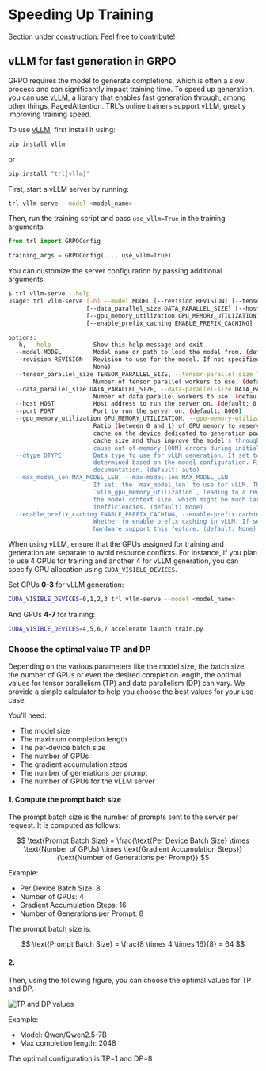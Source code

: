 # Speeding Up Training

<Tip warning={true}>

Section under construction. Feel free to contribute!

</Tip>

## vLLM for fast generation in GRPO

GRPO requires the model to generate completions, which is often a slow process and can significantly impact training time.
To speed up generation, you can use [vLLM](https://github.com/vllm-project/vllm), a library that enables fast generation through, among other things, PagedAttention. TRL's online trainers support vLLM, greatly improving training speed.

To use [vLLM](https://github.com/vllm-project/vllm), first install it using:

```bash
pip install vllm
```

or 

```bash
pip install "trl[vllm]"
```

First, start a vLLM server by running:

```bash
trl vllm-serve --model <model_name>
```

Then, run the training script and pass `use_vllm=True` in the training arguments.

```python
from trl import GRPOConfig

training_args = GRPOConfig(..., use_vllm=True)
```

You can customize the server configuration by passing additional arguments.

```sh
$ trl vllm-serve --help
usage: trl vllm-serve [-h] --model MODEL [--revision REVISION] [--tensor_parallel_size TENSOR_PARALLEL_SIZE]
                      [--data_parallel_size DATA_PARALLEL_SIZE] [--host HOST] [--port PORT]
                      [--gpu_memory_utilization GPU_MEMORY_UTILIZATION] [--dtype DTYPE] [--max_model_len MAX_MODEL_LEN]
                      [--enable_prefix_caching ENABLE_PREFIX_CACHING]

options:
  -h, --help            Show this help message and exit
  --model MODEL         Model name or path to load the model from. (default: None)
  --revision REVISION   Revision to use for the model. If not specified, the default branch will be used. (default:
                        None)
  --tensor_parallel_size TENSOR_PARALLEL_SIZE, --tensor-parallel-size TENSOR_PARALLEL_SIZE
                        Number of tensor parallel workers to use. (default: 1)
  --data_parallel_size DATA_PARALLEL_SIZE, --data-parallel-size DATA_PARALLEL_SIZE
                        Number of data parallel workers to use. (default: 1)
  --host HOST           Host address to run the server on. (default: 0.0.0.0)
  --port PORT           Port to run the server on. (default: 8000)
  --gpu_memory_utilization GPU_MEMORY_UTILIZATION, --gpu-memory-utilization GPU_MEMORY_UTILIZATION
                        Ratio (between 0 and 1) of GPU memory to reserve for the model weights, activations, and KV
                        cache on the device dedicated to generation powered by vLLM. Higher values will increase the KV
                        cache size and thus improve the model's throughput. However, if the value is too high, it may
                        cause out-of-memory (OOM) errors during initialization. (default: 0.9)
  --dtype DTYPE         Data type to use for vLLM generation. If set to 'auto', the data type will be automatically
                        determined based on the model configuration. Find the supported values in the vLLM
                        documentation. (default: auto)
  --max_model_len MAX_MODEL_LEN, --max-model-len MAX_MODEL_LEN
                        If set, the `max_model_len` to use for vLLM. This can be useful when running with reduced
                        `vllm_gpu_memory_utilization`, leading to a reduced KV cache size. If not set, vLLM will use
                        the model context size, which might be much larger than the KV cache, leading to
                        inefficiencies. (default: None)
  --enable_prefix_caching ENABLE_PREFIX_CACHING, --enable-prefix-caching ENABLE_PREFIX_CACHING
                        Whether to enable prefix caching in vLLM. If set to `True`, ensure that the model and the
                        hardware support this feature. (default: None)
```

<Tip warning={true}>

When using vLLM, ensure that the GPUs assigned for training and generation are separate to avoid resource conflicts. For instance, if you plan to use 4 GPUs for training and another 4 for vLLM generation, you can specify GPU allocation using `CUDA_VISIBLE_DEVICES`.  

Set GPUs **0-3** for vLLM generation:  
```sh
CUDA_VISIBLE_DEVICES=0,1,2,3 trl vllm-serve --model <model_name>
```  

And GPUs **4-7** for training:  
```sh
CUDA_VISIBLE_DEVICES=4,5,6,7 accelerate launch train.py
```  

</Tip>


### Choose the optimal value TP and DP

Depending on the various parameters like the model size, the batch size, the number of GPUs or even the desired completion length, the optimal values for tensor parallelism (TP) and data parallelism (DP) can vary. We provide a simple calculator to help you choose the best values for your use case.

You'll need:
- The model size
- The maximum completion length
- The per-device batch size
- The number of GPUs
- The gradient accumulation steps
- The number of generations per prompt
- The number of GPUs for the vLLM server

#### 1. Compute the prompt batch size

The prompt batch size is the number of prompts sent to the server per request. It is computed as follows:

$$
\text{Prompt Batch Size} = \frac{\text{Per Device Batch Size} \times \text{Number of GPUs} \times \text{Gradient Accumulation Steps}}{\text{Number of Generations per Prompt}}
$$

Example:
- Per Device Batch Size: 8
- Number of GPUs: 4
- Gradient Accumulation Steps: 16
- Number of Generations per Prompt: 8

The prompt batch size is:

$$
\text{Prompt Batch Size} = \frac{8 \times 4 \times 16}{8} = 64
$$

#### 2.

Then, using the following figure, you can choose the optimal values for TP and DP.

![TP and DP values](https://raw.githubusercontent.com/vllm-project/vllm/main/docs/images/tp_dp.png)

Example:
- Model: Qwen/Qwen2.5-7B
- Max completion length: 2048

The optimal configuration is TP=1 and DP=8